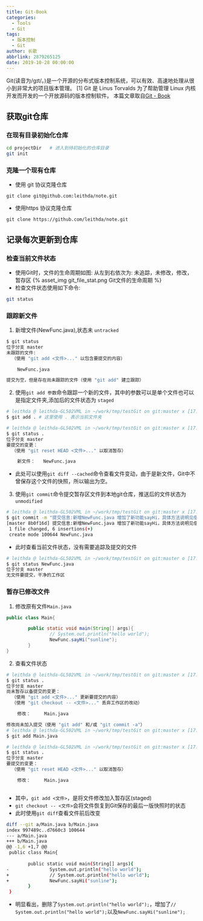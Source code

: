```yaml
---
title: Git-Book
categories:
  - Tools
  - Git
tags:
  - 版本控制
  - Git
author: 长歌
abbrlink: 2879265125
date: 2019-10-28 00:00:00
---
```


Git(读音为/gɪt/。)是一个开源的分布式版本控制系统，可以有效、高速地处理从很小到非常大的项目版本管理。 [1]  Git 是 Linus Torvalds 为了帮助管理 Linux 内核开发而开发的一个开放源码的版本控制软件。
本篇文章取自[Git - Book](https://git-scm.com/book/zh/v2)
<!-- More -->

## 获取git仓库

### 在现有目录初始化仓库
```bash
cd projectDir   # 进入到待初始化的仓库目录
git init
```

### 克隆一个现有仓库
- 使用 git 协议克隆仓库
```shell
git clone git@github.com:leithda/note.git
```

- 使用https 协议克隆仓库
```shell
git clone https://github.com/leithda/note.git
```

## 记录每次更新到仓库
### 检查当前文件状态
- 使用Git时，文件的生命周期如图: 从左到右依次为: 未追踪，未修改，修改，暂存区
{% asset_img git_file_stat.png Git文件的生命周期 %}
- 检查文件状态使用如下命令:
```bash
git status 
```
### 跟踪新文件
1. 新增文件(NewFunc.java),状态未 `untracked`
```bash
$ git status  
位于分支 master
未跟踪的文件:
  （使用 "git add <文件>..." 以包含要提交的内容）

    NewFunc.java

提交为空，但是存在尚未跟踪的文件（使用 "git add" 建立跟踪）
```
2. 使用`git add 参数`命令跟踪一个新的文件，其中的参数可以是单个文件也可以是指定文件夹,添加后的文件状态为 `staged`
```bash
# leithda @ leithda-GL502VML in ~/work/tmp/testGit on git:master x [17:23:35] 
$ git add . # 这里使用 . 表示当前文件夹

# leithda @ leithda-GL502VML in ~/work/tmp/testGit on git:master x [17:24:32] 
$ git status .
位于分支 master
要提交的变更：
  （使用 "git reset HEAD <文件>..." 以取消暂存）

    新文件：   NewFunc.java

```
- 此处可以使用`git diff --cached`命令查看文件变动，由于是新文件，Git中不曾保存这个文件的快照，所以输出为空。

3. 使用`git commit`命令提交暂存区文件到本地git仓库，推送后的文件状态为 `unmodified`
```bash
# leithda @ leithda-GL502VML in ~/work/tmp/testGit on git:master x [17:25:45] C:130
$ git commit -m "提交信息:新增NewFunc.java 增加了新功能sayHi，具体方法说明见借口文档"
[master 8b0f16d] 提交信息:新增NewFunc.java 增加了新功能sayHi，具体方法说明见借口文档
 1 file changed, 6 insertions(+)
 create mode 100644 NewFunc.java
```
- 此时查看当前文件状态，没有需要追踪及提交的文件
```bash
# leithda @ leithda-GL502VML in ~/work/tmp/testGit on git:master o [17:29:02] 
$ git status NewFunc.java 
位于分支 master
无文件要提交，干净的工作区
```

### 暂存已修改文件
1. 修改原有文件`Main.java`
```java
public class Main{

        public static void main(String[] args){
                // System.out.println("hello world");
                NewFunc.sayHi("sunline");
        }
}
```

2. 查看文件状态
```bash
# leithda @ leithda-GL502VML in ~/work/tmp/testGit on git:master x [17:34:26]
$ git status .
位于分支 master
尚未暂存以备提交的变更：
  （使用 "git add <文件>..." 更新要提交的内容）
  （使用 "git checkout -- <文件>..." 丢弃工作区的改动）

    修改：     Main.java

修改尚未加入提交（使用 "git add" 和/或 "git commit -a"）
# leithda @ leithda-GL502VML in ~/work/tmp/testGit on git:master x [17:34:28] 
$ git add Main.java 

# leithda @ leithda-GL502VML in ~/work/tmp/testGit on git:master x [17:37:21] 
$ git status .
位于分支 master
要提交的变更：
  （使用 "git reset HEAD <文件>..." 以取消暂存）

    修改：     Main.java



```
- 其中，`git add <文件>`，是将文件修改加入暂存区(staged)
- `git checkout -- <文件>`会将文件恢复到Git保存的最后一版快照时的状态
- 此时使用`git diff`查看文件前后改变
```bash
diff --git a/Main.java b/Main.java
index 997489c..d7660c3 100644
--- a/Main.java
+++ b/Main.java
@@ -1,6 +1,7 @@
 public class Main{
 
        public static void main(String[] args){
-               System.out.println("hello world");
+               // System.out.println("hello world");
+               NewFunc.sayHi("sunline");
        }
 }
```
- 明显看出，删除了`System.out.println("hello world");`，增加了`// System.out.println("hello world");`以及`NewFunc.sayHi("sunline");`

